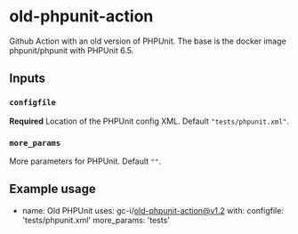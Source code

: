 # old-phpunit-action
Github Action with an old version of PHPUnit.
The base is the docker image phpunit/phpunit with PHPUnit 6.5.

## Inputs

### `configfile`

**Required** Location of the PHPUnit config XML. Default `"tests/phpunit.xml"`.

### `more_params`

More parameters for PHPUnit. Default `""`.

## Example usage

- name: Old PHPUnit
  uses: gc-i/old-phpunit-action@v1.2
  with:
    configfile: 'tests/phpunit.xml'
    more_params: 'tests'
